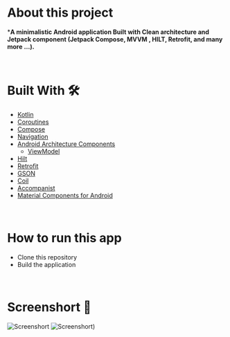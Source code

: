 # About this project
***A minimalistic Android application Built with Clean architecture and Jetpack component (Jetpack Compose, MVVM , HILT, Retrofit, and many more …).**
# <br/>Built With 🛠
- [Kotlin](https://kotlinlang.org/) 
- [Coroutines](https://kotlinlang.org/docs/reference/coroutines-overview.html) 
- [Compose](https://developer.android.com/jetpack/compose) 
- [Navigation](https://developer.android.com/guide/navigation)
- [Android Architecture Components](https://developer.android.com/topic/libraries/architecture) 
  - [ViewModel](https://developer.android.com/topic/libraries/architecture/viewmodel)
- [Hilt](https://dagger.dev/hilt/)
- [Retrofit](https://square.github.io/retrofit/)
- [GSON](https://github.com/google/gson) 
- [Coil](https://github.com/chrisbanes/accompanist/blob/main/coil/README.md)
- [Accompanist](https://google.github.io/accompanist/)
- [Material Components for Android](https://github.com/material-components/material-components-android) 
# <br/> How to run this app
- Clone this repository
- Build the application
# <br/>Screenshort 📸
![Screenshort](https://github.com/nehapraksh/BupaCodeChallenge/blob/master/screenshots/home_screen.jpg)
![Screenshort](https://github.com/nehapraksh/BupaCodeChallenge/blob/master/screenshots/detail_screen.jpg))
